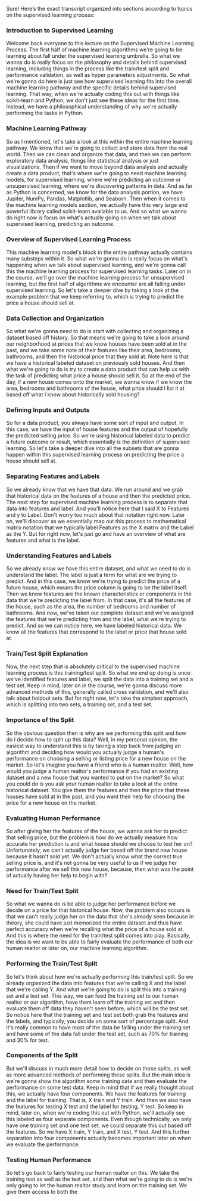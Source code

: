 Sure! Here’s the exact transcript organized into sections according to topics on the supervised learning process:

### Introduction to Supervised Learning
Welcome back everyone to this lecture on the Supervised Machine Learning Process. The first half of machine learning algorithms we're going to be learning about fall under the supervised learning umbrella. So what we wanna do is really focus on the philosophy and details behind supervised learning, including things in the process like the train/test split and performance validation, as well as hyper parameters adjustments. So what we're gonna do here is just see how supervised learning fits into the overall machine learning pathway and the specific details behind supervised learning. That way, when we're actually coding this out with things like scikit-learn and Python, we don't just see these ideas for the first time. Instead, we have a philosophical understanding of why we're actually performing the tasks in Python.

### Machine Learning Pathway
So as I mentioned, let's take a look at this within the entire machine learning pathway. We know that we're going to collect and store data from the real world. Then we can clean and organize that data, and then we can perform exploratory data analysis, things like statistical analysis or just visualizations. Then if we want to move beyond data analysis and actually create a data product, that's where we're going to need machine learning models, for supervised learning, where we're predicting an outcome or unsupervised learning, where we're discovering patterns in data. And as far as Python is concerned, we know for the data analysis portion, we have Jupiter, NumPy, Pandas, Matplotlib, and Seaborn. Then when it comes to the machine learning models section, we actually have this very large and powerful library called scikit-learn available to us. And so what we wanna do right now is focus on what's actually going on when we talk about supervised learning, predicting an outcome.

### Overview of Supervised Learning Process
This machine learning model's block in the entire pathway actually contains many substeps within it. So what we're gonna do is really focus on what's happening when we talk about supervised learning, and we're gonna call this the machine learning process for supervised learning tasks. Later on in the course, we'll go over the machine learning process for unsupervised learning, but the first half of algorithms we encounter are all falling under supervised learning. So let's take a deeper dive by taking a look at the example problem that we keep referring to, which is trying to predict the price a house should sell at.

### Data Collection and Organization
So what we're gonna need to do is start with collecting and organizing a dataset based off history. So that means we're going to take a look around our neighborhood at prices that we know houses have been sold at in the past, and we take some note of their features like their area, bedrooms, bathrooms, and then the historical price that they sold at. Note here is that we have a historical labeled dataset on previously sold houses. And then what we're going to do is try to create a data product that can help us with the task of predicting what price a house should sell it. So at the end of the day, if a new house comes onto the market, we wanna know if we know the area, bedrooms and bathrooms of the house, what price should I list it at based off what I know about historically sold housing?

### Defining Inputs and Outputs
So for a data product, you always have some sort of input and output. In this case, we have the input of house features and the output of hopefully the predicted selling price. So we're using historical labeled data to predict a future outcome or result, which essentially is the definition of supervised learning. So let's take a deeper dive into all the subsets that are gonna happen within this supervised learning process on predicting the price a house should sell at.

### Separating Features and Labels
So we already know that we have that data. We run around and we grab that historical data on the features of a house and then the predicted price. The next step for supervised machine learning process is to separate that data into features and label. And you'll notice here that I said X to Features and y to Label. Don't worry too much about that notation right now. Later on, we'll discover as we essentially map out this process to mathematical matrix notation that we typically label Features as the X matrix and the Label as the Y. But for right now, let's just go and have an overview of what are features and what is the label.

### Understanding Features and Labels
So we already know we have this entire dataset, and what we need to do is understand the label. The label is just a term for what are we trying to predict. And in this case, we know we're trying to predict the price of a future house, which means the price column is going to be the label itself. Then we know features are the known characteristics or components in the data that we're predicting the label from. In that case, it's all the features of the house, such as the area, the number of bedrooms and number of bathrooms. And now, we've taken our complete dataset and we've assigned the features that we're predicting from and the label, what we're trying to predict. And so we can notice here, we have labeled historical data. We know all the features that correspond to the label or price that house sold at.

### Train/Test Split Explanation
Now, the next step that is absolutely critical to the supervised machine learning process is this training/test split. So what we end up doing is once we've identified features and label, we split the data into a training set and a test set. Keep in mind, later on in the course, we're gonna discuss more advanced methods of this, generally called cross validation, and we'll also talk about holdout sets. But for right now, let's take the simplest approach, which is splitting into two sets, a training set, and a test set. 

### Importance of the Split
So the obvious question then is why are we performing this split and how do I decide how to split up this data? Well, in my personal opinion, the easiest way to understand this is by taking a step back from judging an algorithm and deciding how would you actually judge a human's performance on choosing a selling or listing price for a new house on the market. So let's imagine you have a friend who is a human realtor. Well, how would you judge a human realtor's performance if you had an existing dataset and a new house that you wanted to put on the market? So what you could do is you ask your human realtor to take a look at the entire historical dataset. You give them the features and then the price that these houses have sold at in the past, and you want their help for choosing the price for a new house on the market.

### Evaluating Human Performance
So after giving her the features of the house, we wanna ask her to predict that selling price, but the problem is how do we actually measure how accurate her prediction is and what house should we choose to test her on? Unfortunately, we can't actually judge her based off the brand new house because it hasn't sold yet. We don't actually know what the correct true selling price is, and it's not gonna be very useful to us if we judge her performance after we sell this new house, because, then what was the point of actually having her help to begin with? 

### Need for Train/Test Split
So what we wanna do is be able to judge her performance before we decide on a price for that historical house. Now, the problem also occurs is that we can't really judge her on the data that she's already seen because in theory, she could have just memorized the entire dataset and thus have perfect accuracy when we're recalling what the price of a house sold at. And this is where the need for the train/test split comes into play. Basically, the idea is we want to be able to fairly evaluate the performance of both our human realtor or later on, our machine learning algorithm.

### Performing the Train/Test Split
So let's think about how we're actually performing this train/test split. So we already organized the data into features that we're calling X and the label that we're calling Y. And what we're going to do is split this into a training set and a test set. This way, we can feed the training set to our human realtor or our algorithm, have them learn off the training set and then evaluate them off data they haven't seen before, which will be the test set. So notice here that the training set and test set both grab the features and the labels, and typically, you decide on some sort of percentage split. And it's really common to have most of the data be falling under the training set and have some of the data fall under the test set, such as 70% for training and 30% for test.

### Components of the Split
But we'll discuss in much more detail how to decide on those splits, as well as more advanced methods of performing these splits. But the main idea is we're gonna show the algorithm some training data and then evaluate the performance on some test data. Keep in mind that if we really thought about this, we actually have four components. We have the features for training and the label for training. That is, X train and Y train. And then we also have the features for testing X test and the label for testing, Y test. So keep in mind, later on, when we're coding this out with Python, we'll actually see this labeled as four separate components. Even though technically, we only have one training set and one test set, we could separate this out based off the features. So we have X train, Y train, and X test, Y test. And this further separation into four components actually becomes important later on when we evaluate the performance.

### Testing Human Performance
So let's go back to fairly testing our human realtor on this. We take the training test as well as the test set, and then what we're going to do is we're only going to let the human realtor study and learn on the training set. We give them access to both the